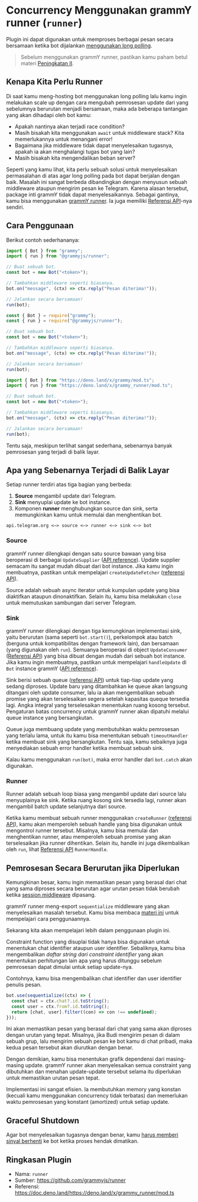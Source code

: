 # Concurrency Menggunakan grammY runner (`runner`)

<TagGroup><Tag type="official" text="RESMI"/></TagGroup>

Plugin ini dapat digunakan untuk memproses berbagai pesan secara bersamaan ketika bot dijalankan [menggunakan long polling](../guide/deployment-types.md).

> Sebelum menggunakan grammY runner, pastikan kamu paham betul materi [Peningkatan II](../advanced/scaling.md#long-polling).

## Kenapa Kita Perlu Runner

Di saat kamu meng-hosting bot menggunakan long polling lalu kamu ingin melakukan scale up dengan cara mengubah pemrosesan update dari yang sebelumnya berurutan menjadi bersamaan, maka ada beberapa tantangan yang akan dihadapi oleh bot kamu:

- Apakah nantinya akan terjadi race condition?
- Masih bisakah kita menggunakan `await` untuk middleware stack? Kita memerlukannya untuk menangani error!
- Bagaimana jika middleware tidak dapat menyelesaikan tugasnya, apakah ia akan menghalangi tugas bot yang lain?
- Masih bisakah kita mengendalikan beban server?

Seperti yang kamu lihat, kita perlu sebuah solusi untuk menyelesaikan permasalahan di atas agar long polling pada bot dapat berjalan dengan baik.
Masalah ini sangat berbeda dibandingkan dengan menyusun sebuah middleware ataupun mengirim pesan ke Telegram.
Karena alasan tersebut, package inti grammY tidak dapat menyelesaikannya.
Sebagai gantinya, kamu bisa menggunakan [grammY runner](https://github.com/grammyjs/runner).
Ia juga memiliki [Referensi API](https://doc.deno.land/https://deno.land/x/grammy_runner/mod.ts)-nya sendiri.

## Cara Penggunaan

Berikut contoh sederhananya:

<CodeGroup>
  <CodeGroupItem title="TypeScript" active>

```ts
import { Bot } from "grammy";
import { run } from "@grammyjs/runner";

// Buat sebuah bot.
const bot = new Bot("<token>");

// Tambahkan middleware seperti biasanya.
bot.on("message", (ctx) => ctx.reply("Pesan diterima!"));

// Jalankan secara bersamaan!
run(bot);
```

</CodeGroupItem>
 <CodeGroupItem title="JavaScript">

```ts
const { Bot } = require("grammy");
const { run } = require("@grammyjs/runner");

// Buat sebuah bot.
const bot = new Bot("<token>");

// Tambahkan middleware seperti biasanya.
bot.on("message", (ctx) => ctx.reply("Pesan diterima!"));

// Jalankan secara bersamaan!
run(bot);
```

</CodeGroupItem>
 <CodeGroupItem title="Deno">

```ts
import { Bot } from "https://deno.land/x/grammy/mod.ts";
import { run } from "https://deno.land/x/grammy_runner/mod.ts";

// Buat sebuah bot.
const bot = new Bot("<token>");

// Tambahkan middleware seperti biasanya.
bot.on("message", (ctx) => ctx.reply("Pesan diterima!"));

// Jalankan secara bersamaan!
run(bot);
```

</CodeGroupItem>
</CodeGroup>

Tentu saja, meskipun terlihat sangat sederhana, sebenarnya banyak pemrosesan yang terjadi di balik layar.

## Apa yang Sebenarnya Terjadi di Balik Layar

Setiap runner terdiri atas tiga bagian yang berbeda:

1. **Source** mengambil update dari Telegram.
2. **Sink** menyuplai update ke bot instance.
3. Komponen **runner** menghubungkan source dan sink, serta memungkinkan kamu untuk memulai dan menghentikan bot.

```asciiart:no-line-numbers
api.telegram.org <—> source <—> runner <—> sink <—> bot
```

### Source

grammY runner dilengkapi dengan satu source bawaan yang bisa beroperasi di berbagai `UpdateSupplier` ([API reference](https://doc.deno.land/https://deno.land/x/grammy_runner/mod.ts/~/UpdateSupplier)). Update supplier semacam itu sangat mudah dibuat dari bot instance.
Jika kamu ingin membuatnya, pastikan untuk mempelajari `createUpdateFetcher` ([referensi API](https://doc.deno.land/https://deno.land/x/grammy_runner/mod.ts/~/createUpdateFetcher)).

Source adalah sebuah async iterator untuk kumpulan update yang bisa diaktifkan ataupun dinonaktifkan.
Selain itu, kamu bisa melakukan `close` untuk memutuskan sambungan dari server Telegram.

### Sink

grammY runner dilengkapi dengan tiga kemungkinan implementasi sink, yaitu berurutan (sama seperti `bot.start()`), perkelompok atau batch (berguna untuk kompatibilitas dengan framework lain), dan bersamaan (yang digunakan oleh `run`).
Semuanya beroperasi di object `UpdateConsumer` ([Referensi API](https://doc.deno.land/https://deno.land/x/grammy_runner/mod.ts/~/UpdateConsumer)) yang bisa dibuat dengan mudah dari sebuah bot instance.
Jika kamu ingin membuatnya, pastikan untuk mempelajari `handleUpdate` di `Bot` instance grammY ([API reference](https://doc.deno.land/https://deno.land/x/grammy/mod.ts/~/Bot#handleUpdate)).

Sink berisi sebuah queue ([referensi API](https://doc.deno.land/https://deno.land/x/grammy_runner/mod.ts/~/DecayingDeque)) untuk tiap-tiap update yang sedang diproses.
Update baru yang ditambahkan ke queue akan langsung ditangani oleh update consumer, lalu ia akan mengembalikan sebuah promise yang akan terselesaikan segera setelah kapasitas queque tersedia lagi.
Angka integral yang terselesaikan menentukan ruang kosong tersebut.
Pengaturan batas concurrency untuk grammY runner akan dipatuhi melalui queue instance yang bersangkutan.

Queue juga membuang update yang membutuhkan waktu pemrosesan yang terlalu lama, untuk itu kamu bisa menentukan sebuah `timeoutHandler` ketika membuat sink yang bersangkutan.
Tentu saja, kamu sebaiknya juga menyediakan sebuah error handler ketika membuat sebuah sink.

Kalau kamu menggunakan `run(bot)`, maka error handler dari `bot.catch` akan digunakan.

### Runner

Runner adalah sebuah loop biasa yang mengambil update dari source lalu menyuplainya ke sink.
Ketika ruang kosong sink tersedia lagi, runner akan mengambil batch update selanjutnya dari source.

Ketika kamu membuat sebuah runner menggunakan `createRunner` ([referensi API](https://doc.deno.land/https://deno.land/x/grammy_runner/mod.ts/~/createRunner)), kamu akan memperoleh sebuah handle yang bisa digunakan untuk mengontrol runner tersebut.
Misalnya, kamu bisa memulai dan menghentikan runner, atau memperoleh sebuah promise yang akan terselesaikan jika runner dihentikan.
Selain itu, handle ini juga dikembalikan oleh `run`, lihat [Referensi API](https://doc.deno.land/https://deno.land/x/grammy_runner/mod.ts/~/RunnerHandle) `RunnerHandle`.

## Pemrosesan Secara Berurutan jika Diperlukan

Kemungkinan besar, kamu ingin memastikan pesan yang berasal dari chat yang sama diproses secara berurutan agar urutan pesan tidak berubah ketika [session middleware](./session.md) dipasang.

grammY runner meng-export `sequentialize` middleware yang akan menyelesaikan masalah tersebut.
Kamu bisa membaca [materi ini](../advanced/scaling.md#concurrency-itu-sulit) untuk mempelajari cara penggunaannya.

Sekarang kita akan mempelajari lebih dalam penggunaan plugin ini.

Constraint function yang disuplai tidak hanya bisa digunakan untuk menentukan chat identifier ataupun user identifier.
Sebaliknya, kamu bisa mengembalikan _daftar string dari constraint identifier_ yang akan menentukan perhitungan lain apa yang harus ditunggu sebelum pemrosesan dapat dimulai untuk setiap update-nya.

Contohnya, kamu bisa mengembalikan chat identifier dan user identifier penulis pesan.

```ts
bot.use(sequentialize((ctx) => {
  const chat = ctx.chat?.id.toString();
  const user = ctx.from?.id.toString();
  return [chat, user].filter((con) => con !== undefined);
}));
```

Ini akan memastikan pesan yang berasal dari chat yang sama akan diproses dengan urutan yang tepat.
Misalnya, jika Budi mengirim pesan di dalam sebuah grup, lalu mengirim sebuah pesan ke bot kamu di chat pribadi, maka kedua pesan tersebut akan diurutkan dengan benar.

Dengan demikian, kamu bisa menentukan grafik dependensi dari masing-masing update.
grammY runner akan menyelesaikan semua constraint yang dibutuhkan dan menahan update-update tersebut selama itu diperlukan untuk memastikan urutan pesan tepat.

Implementasi ini sangat efisien.
Ia membutuhkan memory yang konstan (kecuali kamu menggunakan concurrency tidak terbatas) dan memerlukan waktu pemrosesan yang konstant (amortized) untuk setiap update.

## Graceful Shutdown

Agar bot menyelesaikan tugasnya dengan benar, kamu [harus memberi sinyal berhenti](../advanced/reliability.md#menggunakan-grammy-runner) ke bot ketika proses hendak dimatikan.

## Ringkasan Plugin

- Nama: `runner`
- Sumber: <https://github.com/grammyjs/runner>
- Referensi: <https://doc.deno.land/https://deno.land/x/grammy_runner/mod.ts>
